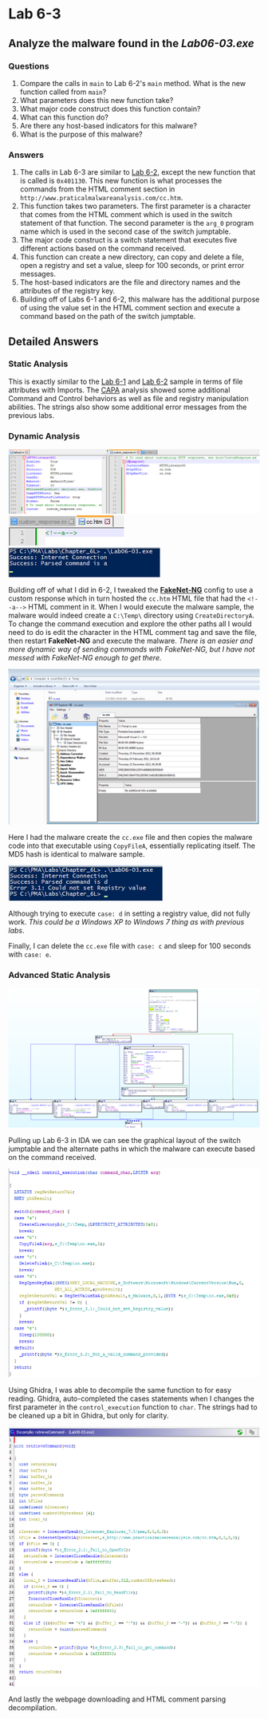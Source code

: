 # Lab 6-3

## Analyze the malware found in the *Lab06-03.exe*

### Questions

1. Compare the calls in `main` to Lab 6-2's `main` method. What is the new function called from `main`?
2. What parameters does this new function take?
3. What major code construct does this function contain?
4. What can this function do?
5. Are there any host-based indicators for this malware?
6. What is the purpose of this malware?

### Answers

1. The calls in Lab 6-3 are similar to [Lab 6-2](/Chap6/6-2/README.md#answers), except the new function that is called is `0x401130`. This new function is what processes the commands from the HTML comment section in `http://www.praticalmalwareanalysis.com/cc.htm`.
2. This function takes two parameters. The first parameter is a character that comes from the HTML comment which is used in the switch statement of that function. The second parameter is the `arg_0` program name which is used in the second case of the switch jumptable.
3. The major code construct is a switch statement that executes five different actions based on the command received.
4. This function can create a new directory, can copy and delete a file, open a registry and set a value, sleep for 100 seconds, or print error messages.
5. The host-based indicators are the file and directory names and the attributes of the registry key.
6. Building off of Labs 6-1 and 6-2, this malware has the additional purpose of using the value set in the HTML comment section and execute a command based on the path of the switch jumptable.

## Detailed Answers

### Static Analysis

This is exactly similar to the [Lab 6-1](/Chap6/6-1/README.md#static-analysis) and [Lab 6-2](/Chap6/6-2/README.md#static-analysis) sample in terms of file attributes with Imports. The [CAPA](CAPA.txt) analysis showed some additional Command and Control behaviors as well as file and registry manipulation abilities. The strings also show some additional error messages from the previous labs.

### Dynamic Analysis

![6-3: Dynamic Analysis](Images/6-3-1.png)
![6-3: Dynamic Analysis](Images/6-3-2.png)
![6-3: Dynamic Analysis](Images/6-3-3.png)

Building off of what I did in 6-2, I tweaked the [**FakeNet-NG**](<https://www.mandiant.com/resources/blog/fakenet-ng-next-gen>) config to use a custom response which in turn hosted the `cc.htm` HTML file that had the `<!--a-->` HTML comment in it. When I would execute the malware sample, the malware would indeed create a `C:\Temp\` directory using `CreateDirectoryA`. To change the command execution and explore the other paths all I would need to do is edit the character in the HTML comment tag and save the file, then restart **FakeNet-NG** and execute the malware. *There is an easier and more dynamic way of sending commands with FakeNet-NG, but I have not messed with FakeNet-NG enough to get there.*

![6-3: Dynamic Analysis](Images/6-3-6.png)

Here I had the malware create the `cc.exe` file and then copies the malware code into that executable using `CopyFileA`, essentially replicating itself. The MD5 hash is identical to malware sample.

![6-3: Dynamic Analysis](Images/6-3-7.png)

Although trying to execute `case: d` in setting a registry value, did not fully work. *This could be a Windows XP to Windows 7 thing as with previous labs*.

Finally, I can delete the `cc.exe` file with `case: c` and sleep for 100 seconds with `case: e`.

### Advanced Static Analysis

![6-3: Adv Static Analysis](Images/6-3-4.png)

Pulling up Lab 6-3 in IDA we can see the graphical layout of the switch jumptable and the alternate paths in which the malware can execute based on the command received.

![6-3: Adv Static Analysis](Images/6-3-4-1.png)

Using Ghidra, I was able to decompile the same function to for easy reading. Ghidra, auto-completed the cases statements when I changes the first parameter in the `control_execution` function to `char`. The strings had to be cleaned up a bit in Ghidra, but only for clarity.

![6-3: Dynamic Analysis](Images/6-3-8.png)

And lastly the webpage downloading and HTML comment parsing decompilation.
